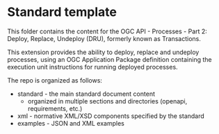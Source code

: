 # Standard template

This folder contains the content for the OGC API - Processes - Part 2: Deploy, Replace, Undeploy (DRU), formerly known as Transactions.

This extension provides the ability to deploy, replace and undeploy processes, using an OGC Application Package definition containing the execution unit instructions for running deployed processes.

The repo is organized as follows:

* standard - the main standard document content
  - organized in multiple sections and directories (openapi, requirements, etc.)
* xml - normative XML/XSD components specified by the standard
* examples - JSON and XML examples

